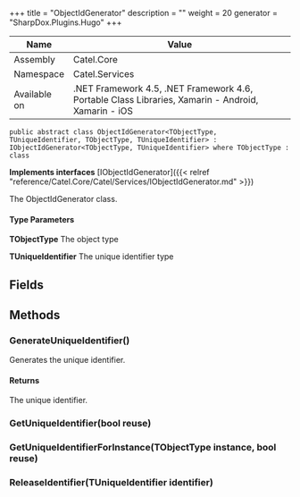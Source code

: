 

+++
title = "ObjectIdGenerator" 
description = ""
weight = 20
generator = "SharpDox.Plugins.Hugo"
+++

Name|Value
---|---
Assembly|Catel.Core
Namespace|Catel.Services
Available on|.NET Framework 4.5, .NET Framework 4.6, Portable Class Libraries, Xamarin - Android, Xamarin - iOS

```
public abstract class ObjectIdGenerator<TObjectType, TUniqueIdentifier, TObjectType, TUniqueIdentifier> : IObjectIdGenerator<TObjectType, TUniqueIdentifier> where TObjectType : class 
```

**Implements interfaces**
[IObjectIdGenerator]({{< relref "reference/Catel.Core/Catel/Services/IObjectIdGenerator.md" >}})

The ObjectIdGenerator class.

#### Type Parameters

**TObjectType**
The object type

**TUniqueIdentifier**
The unique identifier type

## Fields

## Methods

### GenerateUniqueIdentifier()

Generates the unique identifier.

#### Returns

The unique identifier.

### GetUniqueIdentifier(bool reuse)

### GetUniqueIdentifierForInstance(TObjectType instance, bool reuse)

### ReleaseIdentifier(TUniqueIdentifier identifier)

